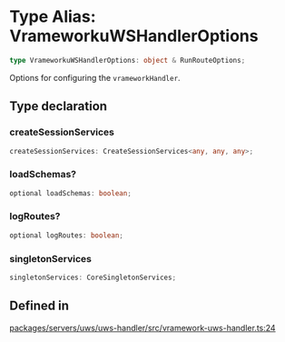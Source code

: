 # Type Alias: VrameworkuWSHandlerOptions

```ts
type VrameworkuWSHandlerOptions: object & RunRouteOptions;
```

Options for configuring the `vrameworkHandler`.

## Type declaration

### createSessionServices

```ts
createSessionServices: CreateSessionServices<any, any, any>;
```

### loadSchemas?

```ts
optional loadSchemas: boolean;
```

### logRoutes?

```ts
optional logRoutes: boolean;
```

### singletonServices

```ts
singletonServices: CoreSingletonServices;
```

## Defined in

[packages/servers/uws/uws-handler/src/vramework-uws-handler.ts:24](https://github.com/vramework/vramework/blob/effbb4c429219b23928f1b1f0fcdb2fd3899355c/packages/servers/uws/uws-handler/src/vramework-uws-handler.ts#L24)
